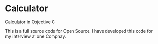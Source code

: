 # Calculator
Calculator in Objective C

This is a full source code for Open Source. I have developed this code for my interview at one Compnay.
